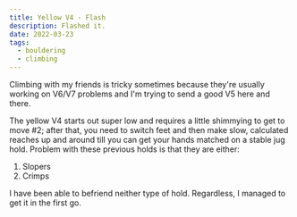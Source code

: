 ```yaml
---
title: Yellow V4 - Flash
description: Flashed it.
date: 2022-03-23
tags:
  - bouldering
  - climbing
---
```

Climbing with my friends is tricky sometimes because they're usually working on V6/V7 problems and I'm trying to send a good V5 here and there. 

The yellow V4 starts out super low and requires a little shimmying to get to move #2; after that, you need to switch feet and then make slow, calculated reaches up and around till you can get your hands matched on a stable jug hold. Problem with these previous holds is that they are either:
1. Slopers
2. Crimps

I have been able to befriend neither type of hold. Regardless, I managed to get it in the first go.
